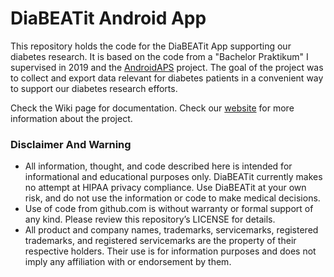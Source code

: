 # DiaBEATit Android App
This repository holds the code for the DiaBEATit App supporting our diabetes research.
It is based on the code from a "Bachelor Praktikum" I supervised in 2019 and the [AndroidAPS](https://github.com/MilosKozak/AndroidAPS) project.
The goal of the project was to collect and export data relevant for diabetes patients in a convenient way to support our diabetes research efforts.

Check the Wiki page for documentation.
Check our [website](https://diabeatit.de) for more information about the project.

### Disclaimer And Warning
* All information, thought, and code described here is intended for informational and educational purposes only. DiaBEATit currently makes no attempt at HIPAA privacy compliance. Use DiaBEATit at your own risk, and do not use the information or code to make medical decisions.
* Use of code from github.com is without warranty or formal support of any kind. Please review this repository’s LICENSE for details.
* All product and company names, trademarks, servicemarks, registered trademarks, and registered servicemarks are the property of their respective holders. Their use is for information purposes and does not imply any affiliation with or endorsement by them.
